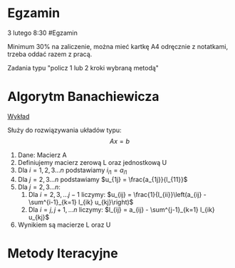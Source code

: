 # Egzamin

3 lutego 8:30 #Egzamin

Minimum 30% na zaliczenie, można mieć kartkę A4 odręcznie z notatkami, trzeba oddać razem z pracą.

Zadania typu "policz 1 lub 2 kroki wybraną metodą"

# Algorytm Banachiewicza

[Wykład](https://platforma2.polsl.pl/rms/pluginfile.php/165133/mod_resource/content/2/met_num_uklady_row_liniowych_main-cz1.pdf)

Służy do rozwiązywania układów typu:
$$
Ax = b
$$

1. Dane: Macierz A
2. Definiujemy macierz zerową L oraz jednostkową U
3. Dla $i= 1, 2, 3 \dots n$ podstawiamy $i_{i1} = a_{i1}$
3. Dla $j= 2, 3 \dots n$ podstawiamy $u_{1j} = \frac{a_{1j}}{l_{11}}$
4. Dla $j= 2, 3 \dots n$:
	1. Dla $i = 2, 3, \dots j-1$ liczymy: $u_{ij} = \frac{1}{l_{ii}}\left(a_{ij} - \sum^{i-1}_{k=1} l_{ik} u_{kj}\right)$
	1. Dla $i = j, j +1, \dots n$ liczymy: $l_{ij} = a_{ij} - \sum^{j-1}_{k=1} l_{ik} u_{kj}$
5. Wynikiem są macierze L oraz U

# Metody Iteracyjne

